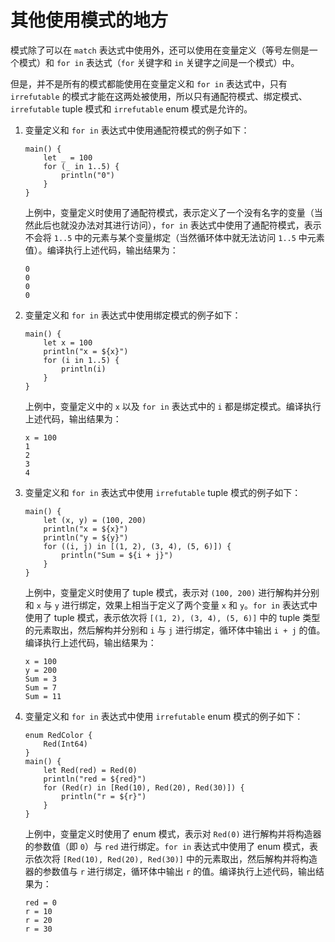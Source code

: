 # 其他使用模式的地方

模式除了可以在 `match` 表达式中使用外，还可以使用在变量定义（等号左侧是一个模式）和 `for in` 表达式（`for` 关键字和 `in` 关键字之间是一个模式）中。

但是，并不是所有的模式都能使用在变量定义和 `for in` 表达式中，只有 `irrefutable` 的模式才能在这两处被使用，所以只有通配符模式、绑定模式、`irrefutable` tuple 模式和 `irrefutable` enum 模式是允许的。

1. 变量定义和 `for in` 表达式中使用通配符模式的例子如下：

    <!-- verify -->

    ```cangjie
    main() {
        let _ = 100
        for (_ in 1..5) {
            println("0")
        }
    }
    ```

   上例中，变量定义时使用了通配符模式，表示定义了一个没有名字的变量（当然此后也就没办法对其进行访问），`for in` 表达式中使用了通配符模式，表示不会将 `1..5` 中的元素与某个变量绑定（当然循环体中就无法访问 `1..5` 中元素值）。编译执行上述代码，输出结果为：

    ```text
    0
    0
    0
    0
    ```

2. 变量定义和 `for in` 表达式中使用绑定模式的例子如下：

    <!-- verify -->

    ```cangjie
    main() {
        let x = 100
        println("x = ${x}")
        for (i in 1..5) {
            println(i)
        }
    }
    ```

   上例中，变量定义中的 `x` 以及 `for in` 表达式中的 `i` 都是绑定模式。编译执行上述代码，输出结果为：

    ```text
    x = 100
    1
    2
    3
    4
    ```

3. 变量定义和 `for in` 表达式中使用 `irrefutable` tuple 模式的例子如下：

    <!-- verify -->

    ```cangjie
    main() {
        let (x, y) = (100, 200)
        println("x = ${x}")
        println("y = ${y}")
        for ((i, j) in [(1, 2), (3, 4), (5, 6)]) {
            println("Sum = ${i + j}")
        }
    }

    ```

   上例中，变量定义时使用了 tuple 模式，表示对 `(100, 200)` 进行解构并分别和 `x` 与 `y` 进行绑定，效果上相当于定义了两个变量 `x` 和 `y`。`for in` 表达式中使用了 tuple 模式，表示依次将 `[(1, 2), (3, 4), (5, 6)]` 中的 tuple 类型的元素取出，然后解构并分别和 `i` 与 `j` 进行绑定，循环体中输出 `i + j` 的值。编译执行上述代码，输出结果为：

    ```text
    x = 100
    y = 200
    Sum = 3
    Sum = 7
    Sum = 11
    ```

4. 变量定义和 `for in` 表达式中使用 `irrefutable` enum 模式的例子如下：

    <!-- verify -->

    ```cangjie
    enum RedColor {
        Red(Int64)
    }
    main() {
        let Red(red) = Red(0)
        println("red = ${red}")
        for (Red(r) in [Red(10), Red(20), Red(30)]) {
            println("r = ${r}")
        }
    }
    ```

   上例中，变量定义时使用了 enum 模式，表示对 `Red(0)` 进行解构并将构造器的参数值（即 `0`）与 `red` 进行绑定。`for in` 表达式中使用了 enum 模式，表示依次将 `[Red(10), Red(20), Red(30)]` 中的元素取出，然后解构并将构造器的参数值与 `r` 进行绑定，循环体中输出 `r` 的值。编译执行上述代码，输出结果为：

    ```text
    red = 0
    r = 10
    r = 20
    r = 30
    ```
